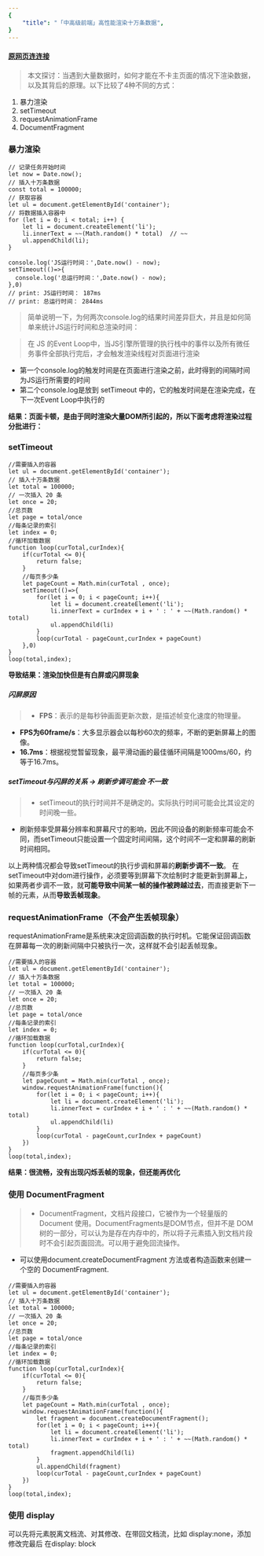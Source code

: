 ```yaml
---
{
    "title": "「中高级前端」高性能渲染十万条数据",
}
---
```

#### [原网页连连接](https://juejin.im/post/5d76f469f265da039a28aff7)
> 本文探讨：当遇到大量数据时，如何才能在不卡主页面的情况下渲染数据，以及其背后的原理。以下比较了4种不同的方式：
1. 暴力渲染
2. setTimeout
3. requestAnimationFrame
4. DocumentFragment

### 暴力渲染
```
// 记录任务开始时间
let now = Date.now();
// 插入十万条数据
const total = 100000;
// 获取容器
let ul = document.getElementById('container');
// 将数据插入容器中
for (let i = 0; i < total; i++) {
    let li = document.createElement('li');
    li.innerText = ~~(Math.random() * total)  // ~~
    ul.appendChild(li);
}

console.log('JS运行时间：',Date.now() - now);
setTimeout(()=>{
  console.log('总运行时间：',Date.now() - now);
},0)
// print: JS运行时间： 187ms
// print: 总运行时间： 2844ms
```

> 简单说明一下，为何两次console.log的结果时间差异巨大，并且是如何简单来统计JS运行时间和总渲染时间：

> 在 JS 的Event Loop中，当JS引擎所管理的执行栈中的事件以及所有微任务事件全部执行完后，才会触发渲染线程对页面进行渲染
 - 第一个console.log的触发时间是在页面进行渲染之前，此时得到的间隔时间为JS运行所需要的时间
 - 第二个console.log是放到 setTimeout 中的，它的触发时间是在渲染完成，在下一次Event Loop中执行的

**结果：页面卡顿，是由于同时渲染大量DOM所引起的，所以下面考虑将渲染过程分批进行：**

### setTimeout
```
//需要插入的容器
let ul = document.getElementById('container');
// 插入十万条数据
let total = 100000;
// 一次插入 20 条
let once = 20;
//总页数
let page = total/once
//每条记录的索引
let index = 0;
//循环加载数据
function loop(curTotal,curIndex){
    if(curTotal <= 0){
        return false;
    }
    //每页多少条
    let pageCount = Math.min(curTotal , once);
    setTimeout(()=>{
        for(let i = 0; i < pageCount; i++){
            let li = document.createElement('li');
            li.innerText = curIndex + i + ' : ' + ~~(Math.random() * total)
            ul.appendChild(li)
        }
        loop(curTotal - pageCount,curIndex + pageCount)
    },0)
}
loop(total,index);
```
**导致结果：渲染加快但是有白屏或闪屏现象**

##### 闪屏原因
> - **FPS**：表示的是每秒钟画面更新次数，是描述帧变化速度的物理量。
- **FPS为60frame/s**：大多显示器会以每秒60次的频率，不断的更新屏幕上的图像。
- **16.7ms**：根据视觉暂留现象，最平滑动画的最佳循环间隔是1000ms/60，约等于16.7ms。

##### setTimeout与闪屏的关系 -> 刷新步调可能会 不一致
> - setTimeout的执行时间并不是确定的。实际执行时间可能会比其设定的时间晚一些。
- 刷新频率受屏幕分辨率和屏幕尺寸的影响，因此不同设备的刷新频率可能会不同，而setTimeout只能设置一个固定时间间隔，这个时间不一定和屏幕的刷新时间相同。

以上两种情况都会导致setTimeout的执行步调和屏幕的**刷新步调不一致**。
在setTimeout中对dom进行操作，必须要等到屏幕下次绘制时才能更新到屏幕上，如果两者步调不一致，就**可能导致中间某一帧的操作被跨越过去**，而直接更新下一帧的元素，从而**导致丢帧现象**。


### requestAnimationFrame（不会产生丢帧现象）
requestAnimationFrame是系统来决定回调函数的执行时机。它能保证回调函数在屏幕每一次的刷新间隔中只被执行一次，这样就不会引起丢帧现象。

```
//需要插入的容器
let ul = document.getElementById('container');
// 插入十万条数据
let total = 100000;
// 一次插入 20 条
let once = 20;
//总页数
let page = total/once
//每条记录的索引
let index = 0;
//循环加载数据
function loop(curTotal,curIndex){
    if(curTotal <= 0){
        return false;
    }
    //每页多少条
    let pageCount = Math.min(curTotal , once);
    window.requestAnimationFrame(function(){
        for(let i = 0; i < pageCount; i++){
            let li = document.createElement('li');
            li.innerText = curIndex + i + ' : ' + ~~(Math.random() * total)
            ul.appendChild(li)
        }
        loop(curTotal - pageCount,curIndex + pageCount)
    })
}
loop(total,index);

```
**结果：很流畅，没有出现闪烁丢帧的现象，但还能再优化**


### 使用 DocumentFragment
> - DocumentFragment，文档片段接口，它被作为一个轻量版的 Document 使用。DocumentFragments是DOM节点，但并不是	DOM树的一部分，可以认为是存在内存中的，所以将子元素插入到文档片段时不会引起页面回流。可以用于避免回流操作。
- 可以使用document.createDocumentFragment 方法或者构造函数来创建一个空的 DocumentFragment.

```
//需要插入的容器
let ul = document.getElementById('container');
// 插入十万条数据
let total = 100000;
// 一次插入 20 条
let once = 20;
//总页数
let page = total/once
//每条记录的索引
let index = 0;
//循环加载数据
function loop(curTotal,curIndex){
    if(curTotal <= 0){
        return false;
    }
    //每页多少条
    let pageCount = Math.min(curTotal , once);
    window.requestAnimationFrame(function(){
        let fragment = document.createDocumentFragment();
        for(let i = 0; i < pageCount; i++){
            let li = document.createElement('li');
            li.innerText = curIndex + i + ' : ' + ~~(Math.random() * total)
            fragment.appendChild(li)
        }
        ul.appendChild(fragment)
        loop(curTotal - pageCount,curIndex + pageCount)
    })
}
loop(total,index);
```

### 使用 display
可以先将元素脱离文档流、对其修改、在带回文档流，比如 display:none，添加修改完最后 在display: block









